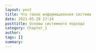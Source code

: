 ```yaml
---
layout: post
title: Что такое информационная система
date: 2021-05-28 17:24
posttitle: Основы системного подхода
category: Chapter_1
author: 
tags: []
summary: 
---
```


